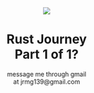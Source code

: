 <div align="center">

  <img src="https://drive.google.com/file/d/1cc9KfiY9iff3CK3EKFqh90qtyHrqvAOI/view" />

  <h1>Rust Journey<br>Part 1 of 1?</h1>
  <p>message me through gmail<br>at jrmg139@gmail.com</p>
